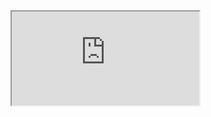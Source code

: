 <iframe src="https://crm.eblasoft.com.tr/?entryPoint=changeLog&exId=63495a03a58d3019b" allowfullscreen></iframe>


